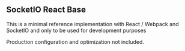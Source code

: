 ## SocketIO React Base 

This is a minimal reference implementation with React / Webpack and SocketIO and only to be used for development purposes

Production configuration and optimization not included.